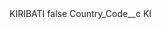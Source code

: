 <?xml version="1.0" encoding="UTF-8"?>
<CustomMetadata xmlns="http://soap.sforce.com/2006/04/metadata" xmlns:xsi="http://www.w3.org/2001/XMLSchema-instance" xmlns:xsd="http://www.w3.org/2001/XMLSchema">
    <label>KIRIBATI</label>
    <protected>false</protected>
    <values>
        <field>Country_Code__c</field>
        <value xsi:type="xsd:string">KI</value>
    </values>
</CustomMetadata>
